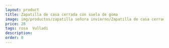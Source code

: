 ```yaml
---
layout: product
title: Zapatilla de casa cerrada con suela de goma
image: img/productos/zapatilla señora invierno/Zapatilla de casa cerrada con suela de goma=28=rosa  Vulladi.webp
price: 28
tags: rosa  Vulladi
description: 
order: 0
---
```

